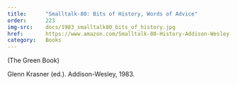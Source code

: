 ```yaml
---
title:      "Smalltalk-80: Bits of History, Words of Advice"
order:      223
img-src:    docs/1983_smalltalk80_bits_of_history.jpg
href:       https://www.amazon.com/Smalltalk-80-History-Addison-Wesley-computer-science/dp/0201116693
category:   Books
---
```

(The Green Book)

Glenn Krasner (ed.). Addison-Wesley, 1983.
